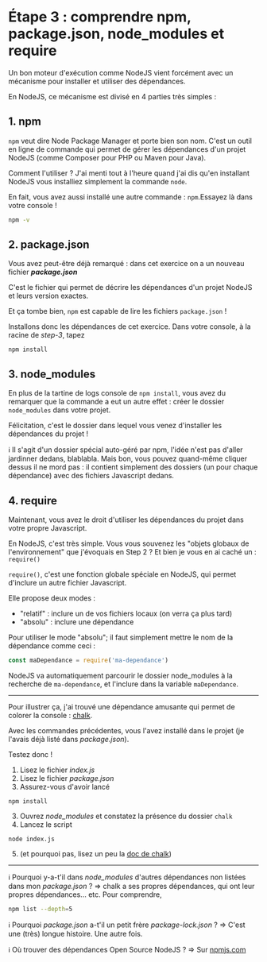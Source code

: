 # Étape 3 : comprendre npm, package.json, node_modules et require

Un bon moteur d'exécution comme NodeJS vient forcément avec un mécanisme pour installer et utiliser des dépendances.

En NodeJS, ce mécanisme est divisé en 4 parties très simples :

## 1. npm

`npm` veut dire Node Package Manager et porte bien son nom. C'est un outil en ligne de commande qui permet de gérer les dépendances d'un projet NodeJS (comme Composer pour PHP ou Maven pour Java).

Comment l'utiliser ? J'ai menti tout à l'heure quand j'ai dis qu'en installant NodeJS vous installiez simplement la commande `node`.

En fait, vous avez aussi installé une autre commande : `npm`.Essayez là dans votre console !
```sh
npm -v
```

## 2. package.json

Vous avez peut-être déjà remarqué : dans cet exercice on a un nouveau fichier _**package.json**_

C'est le fichier qui permet de décrire les dépendances d'un projet NodeJS et leurs version exactes.

Et ça tombe bien, `npm` est capable de lire les fichiers `package.json` !

Installons donc les dépendances de cet exercice. Dans votre console, à la racine de *step-3*, tapez
```
npm install
```

## 3. node_modules

En plus de la tartine de logs console de `npm install`, vous avez du remarquer que la commande a eut un autre effet : créer le dossier `node_modules` dans votre projet.

Félicitation, c'est le dossier dans lequel vous venez d'installer les dépendances du projet !

ℹ️ Il s'agit d'un dossier spécial auto-géré par npm, l'idée n'est pas d'aller jardinner dedans, blablabla. Mais bon, vous pouvez quand-même cliquer dessus il ne mord pas : il contient simplement des dossiers (un pour chaque dépendance) avec des fichiers Javascript dedans.

## 4. require

Maintenant, vous avez le droit d'utiliser les dépendances du projet dans votre propre Javascript.

En NodeJS, c'est très simple. Vous vous souvenez les "objets globaux de l'environnement" que j'évoquais en Step 2 ? Et bien je vous en ai caché un : `require()`

`require()`, c'est une fonction globale spéciale en NodeJS, qui permet d'inclure un autre fichier Javascript.

Elle propose deux modes :
- "relatif" : inclure un de vos fichiers locaux (on verra ça plus tard)
- "absolu" : inclure une dépendance

Pour utiliser le mode "absolu"; il faut simplement mettre le nom de la dépendance comme ceci :

```js
const maDependance = require('ma-dependance')
```

NodeJS va automatiquement parcourir le dossier node_modules à la recherche de `ma-dependance`, et l'inclure dans la variable `maDependance`.

----------------

Pour illustrer ça, j'ai trouvé une dépendance amusante qui permet de colorer la console : [chalk](https://www.npmjs.com/package/chalk).

Avec les commandes précédentes, vous l'avez installé dans le projet (je l'avais déjà listé dans *package.json*).

Testez donc !
1. Lisez le fichier *index.js*
2. Lisez le fichier *package.json*
3. Assurez-vous d'avoir lancé
  ```
  npm install
  ```
3. Ouvrez *node_modules* et constatez la présence du dossier `chalk`
4. Lancez le script
  ```
  node index.js
  ```
5. (et pourquoi pas, lisez un peu la [doc de chalk](https://www.npmjs.com/package/chalk))

--------------------

ℹ️ Pourquoi y-a-t'il dans *node_modules* d'autres dépendances non listées dans mon *package.json* ?
=> chalk a ses propres dépendances, qui ont leur propres dépendances... etc.
Pour comprendre,
```sh
npm list --depth=5
```

ℹ️ Pourquoi *package.json* a-t'il un petit frère *package-lock.json* ?
=> C'est une (très) longue histoire. Une autre fois.

ℹ️ Où trouver des dépendances Open Source NodeJS ?
=> Sur [npmjs.com](https://www.npmjs.com/)
